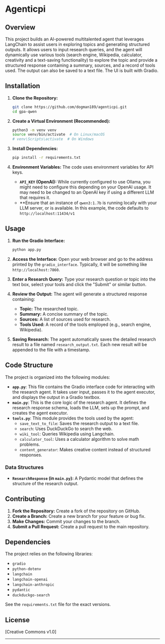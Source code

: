 # Agenticpi

## Overview

This project builds an AI-powered multitalented agent that leverages LangChain to assist users in exploring topics and generating structured  outputs. It allows users to input research queries, and the agent will dynamically use various tools (search engine, Wikipedia, calculator, creativity and a text-saving functionality) to explore the topic and provide a structured response containing a summary, sources, and a record of tools used.  The output can also be saved to a text file.  The UI is built with Gradio.

## Installation

1.  **Clone the Repository:**
    ```bash
    git clone https://github.com/dogman189/agenticpi.git
    cd gpa-qwen
    ```

2.  **Create a Virtual Environment (Recommended):**
    ```bash
    python3 -m venv venv
    source venv/bin/activate  # On Linux/macOS
    # venv\Scripts\activate  # On Windows
    ```

3. **Install Dependencies:**
    ```bash
    pip install -r requirements.txt
    ```

4. **Environment Variables:**  The code uses environment variables for API keys.

   *   **`API_KEY` (OpenAI):**  While currently configured to use Ollama, you might need to configure this depending on your OpenAI usage.  It may need to be changed to an OpenAI key if using a different LLM that requires it.
    *   **Ensure that an instance of `qwen3:1.7b` is running locally with your LLM server, or is available.  In this example, the code defaults to `http://localhost:11434/v1`

## Usage

1.  **Run the Gradio Interface:**
    ```bash
    python app.py
    ```

2.  **Access the Interface:**  Open your web browser and go to the address printed by the `gradio_interface`.  Typically, it will be something like `http://localhost:7860`.

3.  **Enter a Research Query:**  Type your research question or topic into the text box, select your tools and click the "Submit" or similar button.

4.  **Review the Output:** The agent will generate a structured response containing:
    *   **Topic:**  The researched topic.
    *   **Summary:** A concise summary of the topic.
    *   **Sources:** A list of sources used for research.
    *   **Tools Used:** A record of the tools employed (e.g., search engine, Wikipedia).

5. **Saving Research:**  The agent automatically saves the detailed research result to a file named `research_output.txt`. Each new result will be appended to the file with a timestamp.

## Code Structure

The project is organized into the following modules:

*   **`app.py`**: This file contains the Gradio interface code for interacting with the research agent. It takes user input, passes it to the agent executor, and displays the output in a Gradio textbox.
*   **`main.py`**:  This is the core logic of the research agent. It defines the research response schema, loads the LLM, sets up the prompt, and creates the agent executor.
*   **`tools.py`**:  This module provides the tools used by the agent:
    *   `save_text_to_file`: Saves the research output to a text file.
    *   `search`:  Uses DuckDuckGo to search the web.
    *   `wiki_tool`: Queries Wikipedia using Langchain.
    *   `calculator_tool`: Uses a calculator algorithm to solve math problems.
    *   `content_generator`: Makes creative content instead of structured responses.

### Data Structures

*   **`ResearchResponse` (in `main.py`):** A Pydantic model that defines the structure of the research output.

## Contributing

1.  **Fork the Repository:**  Create a fork of the repository on GitHub.
2.  **Create a Branch:**  Create a new branch for your feature or bug fix.
3.  **Make Changes:**  Commit your changes to the branch.
4.  **Submit a Pull Request:**  Create a pull request to the main repository.

## Dependencies

The project relies on the following libraries:

*   `gradio`
*   `python-dotenv`
*   `langchain`
*   `langchain-openai`
*    `langchain-anthropic`
*   `pydantic`
*   `duckduckgo-search`

See the `requirements.txt` file for the exact versions.

## License

[Creative Commons v1.0]

---
